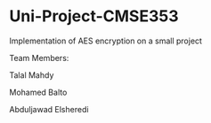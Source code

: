 # Uni-Project-CMSE353
Implementation of AES encryption on a small project

Team Members: 

Talal Mahdy 

Mohamed Balto 

Abduljawad Elsheredi 
